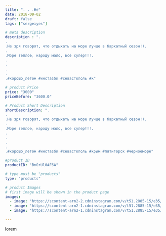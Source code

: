 ```yaml
---
title: ". . .Не"
date: 2018-09-02
draft: false
tags: ["sergeiyes"]

# meta description
description : ".
.
.Не зря говорят, что отдыхать на море лучше в бархатный сезон!).
.
.Море теплое, народу мало, все супер!!!.
.
.
.
.
.#xopoшо_летом #инстазбк #севастополь #к"

# product Price
price: "3000"
priceBefore: "3600.0"

# Product Short Description
shortDescription: ".
.
.Не зря говорят, что отдыхать на море лучше в бархатный сезон!).
.
.Море теплое, народу мало, все супер!!!.
.
.
.
.
.#xopoшо_летом #инстазбк #севастополь #крым #пятигорск #черноеморе"

#product ID
productID: "BnOrUl0AF6A"

# type must be "products"
type: "products"

# product Images
# first image will be shown in the product page
images:
  - image: "https://scontent-arn2-2.cdninstagram.com/v/t51.2885-15/e35/39911458_1875136199199401_8634278836546043904_n.jpg?se=8&tp=1&_nc_ht=scontent-arn2-2.cdninstagram.com&_nc_cat=105&_nc_ohc=biQnu4eZXlYAX_cg-Iv&oh=3d17a26a2f71c875137511d3536ae009&oe=6069B302&ig_cache_key=MTg1OTYxMjI1MjMzODI4MjMzOQ%3D%3D.2"
  - image: "https://scontent-arn2-1.cdninstagram.com/v/t51.2885-15/e35/39600342_510763552668914_3311544287727976448_n.jpg?se=8&tp=1&_nc_ht=scontent-arn2-1.cdninstagram.com&_nc_cat=102&_nc_ohc=7yv8x_o0se4AX-aHFUZ&oh=c99812844977c6fd1e0478087fb7d5f9&oe=606CB207&ig_cache_key=MTg1OTYxMjI2MDk3MDIyMzE3OQ%3D%3D.2"
  - image: "https://scontent-arn2-1.cdninstagram.com/v/t51.2885-15/e35/40169849_1966336643663751_7108842685074505728_n.jpg?se=8&tp=1&_nc_ht=scontent-arn2-1.cdninstagram.com&_nc_cat=103&_nc_ohc=_9guTpX0wt4AX9L6St5&oh=db1ce4b6a0c45f42e939262ac9c41a48&oe=606CE3B5&ig_cache_key=MTg1OTYxMjI3MjQ5NjAzMzAwNQ%3D%3D.2"

---
```

lorem

